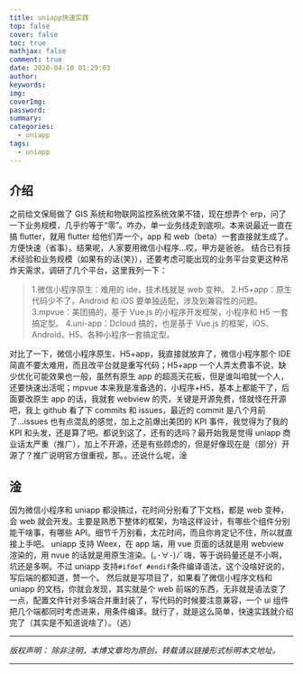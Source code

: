 ```yaml
---
title: uniapp快速实践
top: false
cover: false
toc: true
mathjax: false
comment: true
date: 2020-04-10 01:29:03
author:
keywords:
img:
coverImg:
password:
summary:
categories:
  - uniapp
tags:
  - uniapp
---
```


## 介绍

之前给文保局做了 GIS 系统和物联网监控系统效果不错，现在想弄个 erp，问了一下业务规模，几乎约等于“零”。咋办，单一业务线走到底呗。本来说最近一直在搞 flutter，就用 flutter 给他们弄一个，app 和 web（beta）一套直接就生成了。方便快速（省事）。结果呢，人家要用微信小程序...哎，甲方是爸爸。
结合已有技术经验和业务规模（如果有的话{笑}），还要考虑可能出现的业务平台变更这种吊炸天需求，调研了几个平台，这里我列一下：

> 1.微信小程序原生：难用的 ide，技术栈就是 web 变种。
> 2.H5+app：原生代码少不了，Android 和 iOS 要单独适配，涉及到兼容性的问题。
> 3.mpvue：美团搞的，基于 Vue.js 的小程序开发框架，小程序和 H5 一套搞定型。
> 4.uni-app：Dcloud 搞的，也是基于 Vue.js 的框架，iOS、Android、H5、各种小程序一套搞定型。

对比了一下，微信小程序原生、H5+app，我直接就放弃了，微信小程序那个 IDE 简直不要太难用，而且改平台就是重写代码；H5+app 一个人弄太费事不说，缺少优化可能效果也一般，虽然有原生 app 的超高天花板，但是谁叫咱就一个人，还要快速出活呢；mpvue 本来我是准备选的，小程序+H5，基本上都能干了，后面要改原生 app 的话，我就套 webview 的壳，关键是开源免费，怪就怪在开源吧，我上 github 看了下 commits 和 issues，最近的 commit 是八个月前了...issues 也有点混乱的感觉，加上之前爆出美团的 KPI 事件，我觉得为了我的 KPI 和头发，还是算了吧。都说到这了，还有的选吗？最开始我是觉得 uniapp 商业话太严重（推广），加上不开源，还是有些顾虑的，但是好像现在是（部分）开源了？推广说明官方很重视，那。。还说什么呢，淦

## 淦

因为微信小程序和 uniapp 都没搞过，花时间分别看了下文档，都是 web 变种，会 web 就会开发。主要是熟悉下整体的框架，为啥这样设计，有哪些个组件分别能干啥事，有哪些 API。细节千万别看，太花时间，而且你肯定记不住，所以就直接上手吧。
uniapp 支持 Weex，在 app 端，用 vue 页面的话就是用 webview 渲染的，用 nvue 的话就是用原生渲染。(｡･∀･)ﾉﾞ嗨，等于说码量还是不小啊，坑还是多啊。不过 uniapp 支持`#ifdef #endif`条件编译语法，这个没啥好说的，写后端的都知道，赞一个。
然后就是写项目了，如果看了微信小程序文档和 uniapp 的文档，你就会发现，其实就是个 web 前端的东西，无非就是语法变了一点，配置文件针对多端合并重封装了，写代码的时候要注意兼容，一个 ui 组件把几个端都同时考虑进来，用条件编译。就行了，就是这么简单，快速实践就介绍完了（其实是不知道说啥了）。（逃）

---

_版权声明：_
_除非注明，本博文章均为原创，转载请以链接形式标明本文地址。_

---
